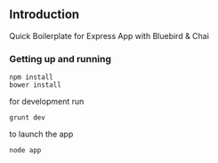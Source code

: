 ## Introduction

Quick Boilerplate for Express App with Bluebird & Chai

### Getting up and running

```
npm install
bower install
```

for development run

```
grunt dev
```

to launch the app
```
node app
```

